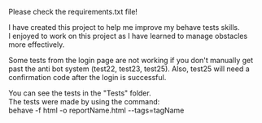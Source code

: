 Please check the requirements.txt file! 

I have created this project to help me improve my behave tests skills. \
I enjoyed to work on this project as I have learned to manage obstacles
more effectively. 

Some tests from the login page are not working if you don't manually get 
past the anti bot system (test22, test23, test25). Also, test25 will need
a confirmation code after the login is successful.

You can see the tests in the "Tests" folder. \
The tests were made by using the command: \
behave -f html -o reportName.html --tags=tagName